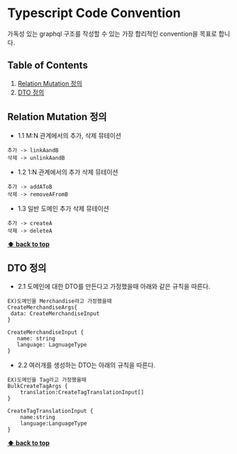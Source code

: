 # Typescript Code Convention
가독성 있는 graphql 구조를 작성할 수 있는 가장 합리적인 convention을 목표로 합니다.

## Table of Contents
1. [Relation Mutation 정의](#Relation-Mutation-정의)
2. [DTO 정의](#DTO-정의)


## Relation Mutation 정의
- 1.1 M:N 관계에서의 추가, 삭제 뮤테이션
```
추가 -> linkAandB
삭제 -> unlinkAandB
``` 

- 1.2 1:N 관계에서의 추가 삭제 뮤테이션
```
추가 -> addAToB
삭제 -> removeAFromB 
```

- 1.3 일반 도메인 추가 삭제 뮤테이션
```
추가 -> createA
삭제 -> deleteA
```

**[⬆ back to top](#table-of-contents)**

## DTO 정의
- 2.1 도메인에 대한 DTO를 만든다고 가정했을때 아래와 같은 규칙을 따른다.
```
EX)도메인을 Merchandise라고 가정했을때
CreateMerchandiseArgs{
 data: CreateMerchandiseInput
}

CreateMerchandiseInput {
   name: string
   language: LagnuageType
}
```

- 2.2 여러개를 생성하는 DTO는 아래의 규칙을 따른다.
```
EX)도메인을 Tag라고 가정했을때
BulkCreateTagArgs {
    translation:CreateTagTranslationInput[]
}

CreateTagTranslationInput {
    name:string
    language:LanguageType
}
``` 

**[⬆ back to top](#table-of-contents)**
